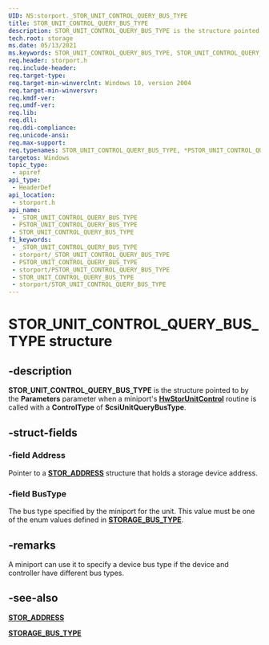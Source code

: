 ```yaml
---
UID: NS:storport._STOR_UNIT_CONTROL_QUERY_BUS_TYPE
title: STOR_UNIT_CONTROL_QUERY_BUS_TYPE
description: STOR_UNIT_CONTROL_QUERY_BUS_TYPE is the structure pointed to by the Parameters parameter when a miniport's HwStorUnitControl routine is called with a ControlType of ScsiUnitQueryBusType.
tech.root: storage
ms.date: 05/13/2021
ms.keywords: STOR_UNIT_CONTROL_QUERY_BUS_TYPE, STOR_UNIT_CONTROL_QUERY_BUS_TYPE, *PSTOR_UNIT_CONTROL_QUERY_BUS_TYPE,
req.header: storport.h
req.include-header: 
req.target-type: 
req.target-min-winverclnt: Windows 10, version 2004
req.target-min-winversvr: 
req.kmdf-ver: 
req.umdf-ver: 
req.lib: 
req.dll: 
req.ddi-compliance: 
req.unicode-ansi: 
req.max-support: 
req.typenames: STOR_UNIT_CONTROL_QUERY_BUS_TYPE, *PSTOR_UNIT_CONTROL_QUERY_BUS_TYPE
targetos: Windows
topic_type:
 - apiref
api_type:
 - HeaderDef
api_location:
 - storport.h
api_name:
 - _STOR_UNIT_CONTROL_QUERY_BUS_TYPE
 - PSTOR_UNIT_CONTROL_QUERY_BUS_TYPE
 - STOR_UNIT_CONTROL_QUERY_BUS_TYPE
f1_keywords:
 - _STOR_UNIT_CONTROL_QUERY_BUS_TYPE
 - storport/_STOR_UNIT_CONTROL_QUERY_BUS_TYPE
 - PSTOR_UNIT_CONTROL_QUERY_BUS_TYPE
 - storport/PSTOR_UNIT_CONTROL_QUERY_BUS_TYPE
 - STOR_UNIT_CONTROL_QUERY_BUS_TYPE
 - storport/STOR_UNIT_CONTROL_QUERY_BUS_TYPE
---
```


# STOR_UNIT_CONTROL_QUERY_BUS_TYPE structure

## -description

**STOR_UNIT_CONTROL_QUERY_BUS_TYPE** is the structure pointed to by the **Parameters** parameter when a miniport's [**HwStorUnitControl**](nc-storport-hw_unit_control.md) routine is called with a **ControlType** of **ScsiUnitQueryBusType**.

## -struct-fields

### -field Address

Pointer to a [**STOR_ADDRESS**](../scsi/ns-scsi-_stor_address.md) structure that holds a storage device address.

### -field BusType

The bus type specified by the miniport for the unit. This value must be one of the enum values defined in [**STORAGE_BUS_TYPE**](../ntddstor/ne-ntddstor-storage_bus_type.md).

## -remarks

A miniport can use it to specify a device bus type if the device and controller have different bus types.

## -see-also

[**STOR_ADDRESS**](../scsi/ns-scsi-_stor_address.md)

[**STORAGE_BUS_TYPE**](../ntddstor/ne-ntddstor-storage_bus_type.md)
